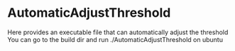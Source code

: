 # AutomaticAdjustThreshold
Here provides an executable file that can automatically adjust the threshold
You can go to the build dir and run ./AutomaticAdjustThreshold on ubuntu
